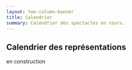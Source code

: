 ```yaml
---
layout: two-column-banner
title: Calendrier
summary: Calendrier des spectacles en cours.
---
```

## Calendrier des représentations
en construction
